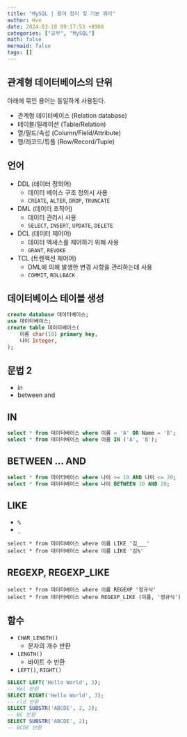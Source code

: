 ```yaml
---
title: "MySQL | 용어 정리 및 기본 쿼리"
author: Hve
date: 2024-03-18 09:17:53 +0900
categories: ["공부", "MySQL"]
math: false
mermaid: false
tags: []
---
```


## 관계형 데이터베이스의 단위

아래에 묶인 용어는 동일하게 사용된다.

- 관계형 데이터베이스 (Relation database)
- 테이블/릴레이션 (Table/Relation)
- 열/필드/속성 (Column/Field/Attribute)
- 행/레코드/튜플 (Row/Record/Tuple)

## 언어

- DDL (데이터 정의어)
    - 데이터 베이스 구조 정의시 사용
    - `CREATE`, `ALTER`, `DROP`, `TRUNCATE`
- DML (데이터 조작어)
    - 데이터 관리시 사용
    - `SELECT`, `INSERT`, `UPDATE`, `DELETE`
- DCL (데이터 제어어)
    - 데이터 엑세스를 제어하기 위해 사용
    - `GRANT`, `REVOKE`
- TCL (트렌잭션 제어어)
    - DML에 의해 발생한 변경 사항을 관리하는데 사용
    - `COMMIT`, `ROLLBACK`


## 데이터베이스 테이블 생성 

```sql
create database 데이터베이스;
use 데이터베이스;
create table 데이터베이스(
    이름 char(10) primary key,
    나이 Integer,
);
```

## 문법 2

- in
- between and

## IN

```sql
select * from 데이터베이스 where 이름 = 'A' OR Name = 'B';
select * from 데이터베이스 where 이름 IN ('A', 'B');
```

## BETWEEN ... AND

```sql
select * from 데이터베이스 where 나이 >= 10 AND 나이 <= 20;
select * from 데이터베이스 where 나이 BETWEEN 10 AND 20;
```

## LIKE

- `%`
- `_`

```
select * from 데이터베이스 where 이름 LIKE '김___'
select * from 데이터베이스 where 이름 LIKE '김%'
```

## REGEXP, REGEXP_LIKE

```
select * from 데이터베이스 where 이름 REGEXP '정규식'
select * from 데이터베이스 where REGEXP_LIKE (이름, '정규식')
```

## 함수

- `CHAR_LENGTH()`
    - 문자의 개수 반환
- `LENGTH()`
    - 바이트 수 반환
- `LEFT()`, `RIGHT()`


```sql
SELECT LEFT('Hello World', 3);
-- Hel 반환
SELECT RIGHT('Hello World', 3);
-- rld 반환
SELECT SUBSTR('ABCDE', 2, 2);
-- BC 반환
SELECT SUBSTR('ABCDE', 2);
-- BCDE 반환
```

